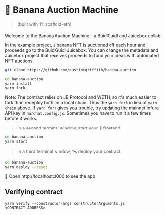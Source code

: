 # 🍌 Banana Auction Machine

> (built with 🏗 scaffold-eth)

Welcome to the Banana Auction Machine - a BuidlGuidl and Juicebox collab

In the example project, a banana NFT is auctioned off each hour and proceeds go to the BuidlGuidl Juicebox. You can change the metadata and Juicebox project that receives proceeds to fund your ideas with automated NFT auctions. 

```sh
git clone https://github.com/austintgriffith/banana-auction
```
```sh
cd banana-auction
yarn install
yarn fork 
```

Note: The contract relies on JB Protocol and WETH, so it's much easier to fork than redeploy both on a local chain. Thus the `yarn fork` in lieu of `yarn chain` above. If `yarn fork` gives you trouble, try updating the mainnet infura API key in `hardhat.config.js`. Sometimes you have to run it a few times before it works.

> in a second terminal window, start your 📱 frontend:

```sh
cd banana-auction
yarn start
```

> in a third terminal window, 🛰 deploy your contract:

```sh
cd banana-auction
yarn deploy --reset
```

📱 Open http://localhost:3000 to see the app


## Verifying contract
`yarn verify --constructor-args constructorArguments.js <CONTRACT_ADDRESS>`